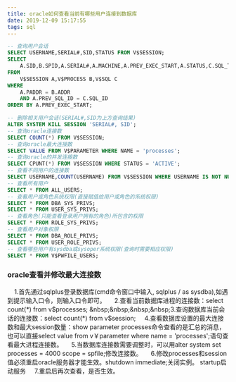 ```yaml
---
title: oracle如何查看当前有哪些用户连接到数据库
date: 2019-12-09 15:17:55
tags: sql
---
```

```sql
-- 查询用户会话
SELECT USERNAME,SERIAL#,SID,STATUS FROM V$SESSION;
SELECT 
	A.SID,B.SPID,A.SERIAL#,A.MACHINE,A.PREV_EXEC_START,A.STATUS,C.SQL_TEXT
FROM
	V$SESSION A,V$PROCESS B,V$SQL C
WHERE
	A.PADDR = B.ADDR
	AND A.PREV_SQL_ID = C.SQL_ID
ORDER BY A.PREV_EXEC_START;
```
<!-- more -->
```sql
-- 删除相关用户会话(SERIAL#,SID为上方查询结果)
ALTER SYSTEM KILL SESSION 'SERIAL#, SID';
-- 查询oracle连接数
SELECT COUNT(*) FROM V$SESSION;
-- 查询oracle最大连接数
SELECT VALUE FROM V$PARAMETER WHERE NAME = 'processes';
-- 查询oracle的并发连接数
SELECT CPUNT(*) FROM V$SESSION WHERE STATUS = 'ACTIVE';
-- 查看不同用户的连接数
SELECT USERNAME,COUNT(USERNAME) FROM V$SESSION WHERE USERNAME IS NOT NULL GROUP BY USERNAME;
-- 查看所有用户
SELECT * FROM ALL_USERS;
-- 查看用户或角色系统权限(直接赋值给用户或角色的系统权限)
SELECT * FROM DBA_SYS_PRIVS;
SELECT * FROM USER_SYS_PRIVS;
-- 查看角色(只能查看登录用户拥有的角色)所包含的权限
SELECT * FROM ROLE_SYS_PRIVS;
-- 查看用户对象权限
SELECT * FROM DBA_ROLE_PRIVS;
SELECT * FROM USER_ROLE_PRIVS;
-- 查看哪些用户有sysdba或sysoper系统权限(查询时需要相应权限)
SELECT * FROM V$PWFILE_USERS;
```
### oracle查看并修改最大连接数 ###
&nbsp;&nbsp;&nbsp;&nbsp;1.首先通过sqlplus登录数据库(cmd命令窗口中输入, sqlplus / as sysdba),如遇到提示输入口令，则输入口令即可。
&nbsp;&nbsp;&nbsp;&nbsp;2.查看当前数据库进程的连接数：select count(*) from v$processes;
&nbsp;&nbsp;&nbsp;&nbsp;3.查询数据库当前会话的连接数：select count(*) from v$session;
&nbsp;&nbsp;&nbsp;&nbsp;4.查看数据库设置的最大连接数和最大session数量：show parameter processes命令查看的是汇总的消息，也可以直接select value from v￥parameter where name = 'processes';语句查看最大进程连接数。
&nbsp;&nbsp;&nbsp;&nbsp;5.当数据库连接数需要调整时，可以用alter system set processes = 4000 scope = spfile;修改连接数。
&nbsp;&nbsp;&nbsp;&nbsp;6.修改processes和session值必须重启oracle服务器才能生效。shutdown immediate;关闭实例。 startup启动服务
&nbsp;&nbsp;&nbsp;&nbsp;7.重启后再次查看，是否生效。
